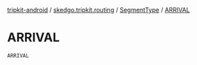 [tripkit-android](../../index.md) / [skedgo.tripkit.routing](../index.md) / [SegmentType](index.md) / [ARRIVAL](./-a-r-r-i-v-a-l.md)

# ARRIVAL

`ARRIVAL`